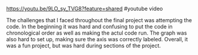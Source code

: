 https://youtu.be/9LO_sy_TVG8?feature=shared #youtube video

The challenges that I faced throughout the final project was attempting the code. In the beginning it was hard and confusing to put the code in chronological order as well as making the actul code run. The graph was also hard to set up, making sure the axis was correctly labeled. Overall, it was a fun project, but was hard during sections of the project.
